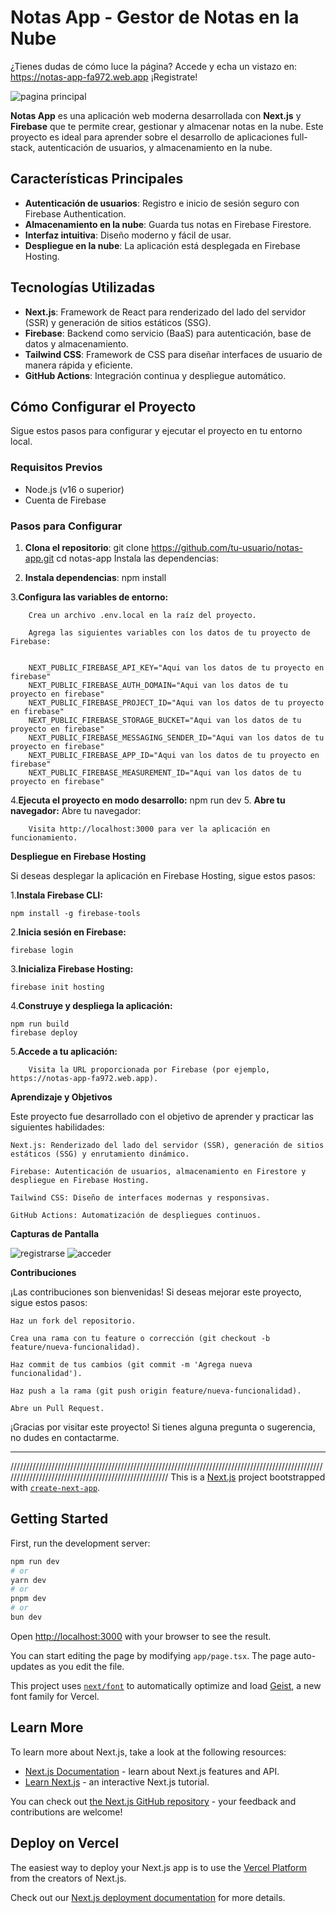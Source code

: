 # Notas App - Gestor de Notas en la Nube
¿Tienes dudas de cómo luce la página?
Accede y echa un vistazo en: https://notas-app-fa972.web.app
¡Registrate!

![pagina principal](https://github.com/user-attachments/assets/df269e6c-3a2d-4bbf-82ef-fc54173003bb)


**Notas App** es una aplicación web moderna desarrollada con **Next.js** y **Firebase** que te permite crear, gestionar y almacenar notas en la nube. Este proyecto es ideal para aprender sobre el desarrollo de aplicaciones full-stack, autenticación de usuarios, y almacenamiento en la nube.

## Características Principales

- **Autenticación de usuarios**: Registro e inicio de sesión seguro con Firebase Authentication.
- **Almacenamiento en la nube**: Guarda tus notas en Firebase Firestore.
- **Interfaz intuitiva**: Diseño moderno y fácil de usar.
- **Despliegue en la nube**: La aplicación está desplegada en Firebase Hosting.

## Tecnologías Utilizadas

- **Next.js**: Framework de React para renderizado del lado del servidor (SSR) y generación de sitios estáticos (SSG).
- **Firebase**: Backend como servicio (BaaS) para autenticación, base de datos y almacenamiento.
- **Tailwind CSS**: Framework de CSS para diseñar interfaces de usuario de manera rápida y eficiente.
- **GitHub Actions**: Integración continua y despliegue automático.

## Cómo Configurar el Proyecto

Sigue estos pasos para configurar y ejecutar el proyecto en tu entorno local.

### Requisitos Previos

- Node.js (v16 o superior)
- Cuenta de Firebase

### Pasos para Configurar

1. **Clona el repositorio**:
   git clone https://github.com/tu-usuario/notas-app.git
   cd notas-app
    Instala las dependencias:
    
2. **Instala dependencias**:
    npm install

3.**Configura las variables de entorno:**

        Crea un archivo .env.local en la raíz del proyecto.

        Agrega las siguientes variables con los datos de tu proyecto de Firebase:
       

        NEXT_PUBLIC_FIREBASE_API_KEY="Aqui van los datos de tu proyecto en firebase"
        NEXT_PUBLIC_FIREBASE_AUTH_DOMAIN="Aqui van los datos de tu proyecto en firebase"
        NEXT_PUBLIC_FIREBASE_PROJECT_ID="Aqui van los datos de tu proyecto en firebase"
        NEXT_PUBLIC_FIREBASE_STORAGE_BUCKET="Aqui van los datos de tu proyecto en firebase"
        NEXT_PUBLIC_FIREBASE_MESSAGING_SENDER_ID="Aqui van los datos de tu proyecto en firebase"
        NEXT_PUBLIC_FIREBASE_APP_ID="Aqui van los datos de tu proyecto en firebase"
        NEXT_PUBLIC_FIREBASE_MEASUREMENT_ID="Aqui van los datos de tu proyecto en firebase"

4.**Ejecuta el proyecto en modo desarrollo:**
    npm run dev
5. **Abre tu navegador:**
    Abre tu navegador:

        Visita http://localhost:3000 para ver la aplicación en funcionamiento.

**Despliegue en Firebase Hosting**

Si deseas desplegar la aplicación en Firebase Hosting, sigue estos pasos:

1.**Instala Firebase CLI:**
   

    npm install -g firebase-tools

2.**Inicia sesión en Firebase:**
    

    firebase login

3.**Inicializa Firebase Hosting:**
    

    firebase init hosting

4.**Construye y despliega la aplicación:**
    

    npm run build
    firebase deploy

5.**Accede a tu aplicación:**

        Visita la URL proporcionada por Firebase (por ejemplo, https://notas-app-fa972.web.app).

**Aprendizaje y Objetivos**

Este proyecto fue desarrollado con el objetivo de aprender y practicar las siguientes habilidades:

    Next.js: Renderizado del lado del servidor (SSR), generación de sitios estáticos (SSG) y enrutamiento dinámico.

    Firebase: Autenticación de usuarios, almacenamiento en Firestore y despliegue en Firebase Hosting.

    Tailwind CSS: Diseño de interfaces modernas y responsivas.

    GitHub Actions: Automatización de despliegues continuos.

**Capturas de Pantalla**

![registrarse](https://github.com/user-attachments/assets/f02cf4e4-79fa-4f29-9779-3857cd12b8be)
![acceder](https://github.com/user-attachments/assets/be798079-798d-4556-912a-39cc5417b489)


**Contribuciones**

¡Las contribuciones son bienvenidas! Si deseas mejorar este proyecto, sigue estos pasos:

    Haz un fork del repositorio.

    Crea una rama con tu feature o corrección (git checkout -b feature/nueva-funcionalidad).

    Haz commit de tus cambios (git commit -m 'Agrega nueva funcionalidad').

    Haz push a la rama (git push origin feature/nueva-funcionalidad).

    Abre un Pull Request.


¡Gracias por visitar este proyecto! Si tienes alguna pregunta o sugerencia, no dudes en contactarme.


---

/////////////////////////////////////////////////////////////////////////////////////////////////////////////////////////////////////////////////////
This is a [Next.js](https://nextjs.org) project bootstrapped with [`create-next-app`](https://nextjs.org/docs/app/api-reference/cli/create-next-app).

## Getting Started

First, run the development server:

```bash
npm run dev
# or
yarn dev
# or
pnpm dev
# or
bun dev
```

Open [http://localhost:3000](http://localhost:3000) with your browser to see the result.

You can start editing the page by modifying `app/page.tsx`. The page auto-updates as you edit the file.

This project uses [`next/font`](https://nextjs.org/docs/app/building-your-application/optimizing/fonts) to automatically optimize and load [Geist](https://vercel.com/font), a new font family for Vercel.

## Learn More

To learn more about Next.js, take a look at the following resources:

- [Next.js Documentation](https://nextjs.org/docs) - learn about Next.js features and API.
- [Learn Next.js](https://nextjs.org/learn) - an interactive Next.js tutorial.

You can check out [the Next.js GitHub repository](https://github.com/vercel/next.js) - your feedback and contributions are welcome!

## Deploy on Vercel

The easiest way to deploy your Next.js app is to use the [Vercel Platform](https://vercel.com/new?utm_medium=default-template&filter=next.js&utm_source=create-next-app&utm_campaign=create-next-app-readme) from the creators of Next.js.

Check out our [Next.js deployment documentation](https://nextjs.org/docs/app/building-your-application/deploying) for more details.
